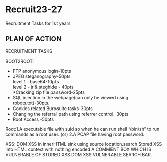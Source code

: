 # Recruit23-27
Recruitment Tasks for 1st years 

## PLAN OF ACTION ##

RECRUITMENT TASKS

BOOT2ROOT:

* FTP anonymous login-10pts
* JPEG steganography-50pts
      <br>level 1 - base64-10pts
      <br>level 2 - jr & steghide - 40pts <br>
*Cracking zip file password-25pts
* SQL injection in the webpage(can only be viewed using robots.txt)-30pts.
* Cookies related Burpsuite tasks-30pts
* Changing the referral path using referrer control.-30pts
* Root Access -50pts

Root:1.A executable file with suid so when he can run shell “/bin/sh” to run commands as a root user.
(or)
2.A PCAP file having root password.



XSS:
DOM XSS in innerHTML sink using source location.search
Stored XSS into HTML context with nothing encoded
A COMMENT BOX WHICH IS VULNERABLE OF STORED XSS
DOM XSS VULNERABLE SEARCH BAR.
